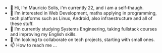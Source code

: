 - 👋 Hi, I’m Mauricio Solis, i'm currently 22, and i am a self-thaugh.
- 👀 I’m interested in Web Development, maths applying in programming, tech platforms such as Linux, Android, also infraestructure and all of these stuff.
- 🌱 I’m currently studying Systems Engineering, taking fullstack courses and improving my English skills.
- 💞️ I’m looking to collaborate on tech projects, starting with small ones.
- 📫 How to reach me ...

<!---
Mauricio-17/Mauricio-17 is a ✨ special ✨ repository because its `README.md` (this file) appears on your GitHub profile.
You can click the Preview link to take a look at your changes.
--->
